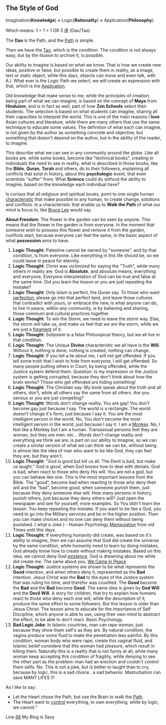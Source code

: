 ## The Style of God

Imagination(**Knowledge**) **+** Logic(**Rationality**) **=** Application(**Philosophy**)

Which means: 1 + 1 = 1 OR 3 道 (Dao/Tao)

The **Dao** is the Path, and the [Path](https://art.odicforcesounds.com/pages/Data/Audio/Dao_Expression/tracks/03_Path_of_the_Sun_Keepers/index.html) is simple.

Then we have the [Tao](https://art.odicforcesounds.com/pages/YinYang/Tao/index.html), which is the condition. 
The condition is not always easy, but by the illusion to archive it, is possible.

Our ability to imagine is based on what we know. 
That is how we create new ideas, positive or false, but possible to create them in reality, as a image, text or static object, while this days, objects can move and even talk, with A.I. 
What ever is the Logic Path we select, we will create an expression with that, which is the [Application](https://wiki.odicforcesounds.com). 

Old knowledge that make sense to me, while the principles of creation, being part of what we can imagine, is based on the concept of **Maya** from **Hinduism**, and is in fact as well, part of how **Zen Schools** select their students. The selection is based on what students can imagine, sharing all their capacities to interpret the world. This is one of the main reasons I **love** Asian cultures and literature, while there are many others that use the same technique to educate some values. The definition of what each can imagine, is not given by the author as something concrete and objective, but something that doesn't depend on the author, but in the ability of the reader, to imagine. 

This describe what we can see in any community around the globe. Like all books are, while some books, become like "technical books", creating in individuals the need to see in reality, what is described in those books, like the **Bible**, **Quran**, **Torah** and others, do to their followers, explaining all conflicts that exist in history, about this **psychologic** event, that even scientists "suffer" from. What **Science** could do without the ability to imagine, based on the knowledge each individual have? 

Is curious that all religious and spiritual books, point to one single human [characteristic](https://art.odicforcesounds.com/pages/Data/Audio/Path_Of_Shields/tracks/03_The_Possession_of_Will/index.html) that make possible to any human, to create change, solutions and conflicts. Is a characteristic that enable us to **Walk the Path** of what our mind is focus in, like [Bruce Lee](https://art.odicforcesounds.com/pages/Data/Audio/Only_Tributes/tracks/03_Bruce_Lee/index.html) would say. 

**About Freedom**: The flower in the garden can be seen by anyone. This means that the flower in the garden is from everyone. In the moment that someone wish to possess this flower and remove it from the garden, conflicts start, because everyone can feel the same, in the basic aspect of what **possession** aims to have. 

1. **Logic Thought**: Palestine cannot be owned by "someone", and by that condition, is from everyone. Like everything in this life should be, so we could leave in peace for eternity.
2. **Logic Thought**: Christ was victimized for saying the "Truth", while many others in reality are. God is **Absolute**, and absolute means, everything and everyone. Everyone interpretation of God can be true and false at the same time. Did you learn the lesson or you are just repeating the mistake?
3. **Logic Thought**: Only Islam is perfect, the Quran say. To those who want [perfection](https://art.odicforcesounds.com/pages/Data/Audio/Deep_Random_Meanings/tracks/06_Perfection/index.html), please go into that perfect land, and leave those cultures that contradict with yours, or embrace the new, is what anyone can do, to live in peace, within any community, is by believing and sharing, those commum and cultural practices together.
4. **Logic Thought**: To win the Storm, we need to leave the storm way. Else, the storm will take us, and make us feel that we are the storm, while we are just a [fragment](https://art.odicforcesounds.com/pages/Data/Audio/Dao_Touch/tracks/07_Fragments_You_Need/index.html) of it.
5. **Logic Thought**: Solipsism is a false Philosopical theory, but we all live in that condition.
6. **Logic Thought**: The Unique **Divine** characteristic we all have is the **Will**. Without it, nothing is done, nothing is created, nothing can change.
7. **Logic Thought**: If you tell a lie about me, I will not get offended. If you tell some truth that I wish to hide from everyone, I will get offended. So many people putting others in Court, by being offended, while the Justice system defend them. Question: Is my impression or the Justice system is getting corrupted, because they don't think about how the brain works? Those who get offended are hiding something!
8. **Logic Thought**: The Christian say: My book speak about the truth and all others, don't, while all others say the same from all others. Are you serious or you are just competing? 
9. **Logic Thought**: Words don't change reality. You are gay! You don't become gay just because I say. The world is a rectangle. The world doesn't change it's form, just because I say it. You are the most intelligent person in the world. No, You don't become the most intelligent person in the world, just because I say it. I am a [Monkey](https://art.odicforcesounds.com/pages/Data/Audio/Shamanic_Quest_Dream/tracks/10_Press_for_Monkey/index.html). No, I feel like a Monkey but I am a human. Transsexual persons feel they are woman, but they are men. etc... Words don't change reality and everything we think we are, is part on our ability to Imagine, so we can create a similar version of what we can think we can be, without being. Is almost like the idea of man who want to be like God, they can feel they are, but they aren't.  
10. **Logic Thought**: "God is good but kill us all. The Devil is bad, but make us laught." God is good, when God knows how to deal with denials. God is bad, when react to those who deny His will. You are not a god, but you can behave like one. This is the most important lessons from the Bible. The "good", become bad when reacting to those who deny their will and the "bad", become good, when someone punish them,  just because they deny someone else will. How many persons in history, punish others, just because they deny others will? Just open the newspaper and see for yourself, more examples. So You didn't learn the lesson. You keep repeating the mistake. If you want to be like a God, you need to go into the Military services and be in the higher position. Then you can make choices and no one can deny them without being punished. ( what a Joke ) - Human Psychology [Manipulation](https://art.odicforcesounds.com/pages/Data/Audio/Only_Tributes/tracks/11_Vital_Manipulation/index.html) from old Times until this days. 
11. **Logic Thought**: If everything humanity did create, was based on it's ability to imagine, then we can assume that God did create the universe by the same condition, while humanity need to learn by doing mistakes, God already know how to create without making mistakes. Based on this idea, we cannot deny God [existence](https://art.odicforcesounds.com/pages/Data/Audio/Emotional_Signals/tracks/06_Dominated_by_Time_Ruled_by_Desire/index.html). God is dreaming about me while did create me. The same about you. [We Came in Peace](https://art.odicforcesounds.com/pages/Data/Audio/Emotional_Signals/tracks/01_We_Came_in_Peace/index.html)
12. **Logic Thought**: Justice systems are shown to be what represents the **Good** intention, and when others deny it, represented as the **Bad** intention. Jesus Christ was the **Bad** to the eyes of the Justice system that was ruling his time, and therefor was cruxified. The **Good** become the **Bad** and the **Bad** become **Good**. The same idea is given by **God Will** and the **Devil Will**. A story for children, that try to explain how humans react to those who deny each one will, while the description of it, produce the same effect to some followers. But this lesson is older than Jesus Christ. The lesson aims to educate for the importance of Self Discipline, which anyone is able to use, using their own mind to abstract the effect, to be able to don't react. Basic Psychology.
13. **Bad Logic Joke**: In Islamic countries, man can rape woman, just because they show them self's as they are. By natural condition, the vagina produce some fluid to make the penetration less painful. By this condition, woman body who were rape, create this vaginal fluid, and Islamic belief considere that this woman had pleasure, which result in killing them. Naturally this is a reality that is not funny at all, while many woman keep accepting this condition of fragility, while denying to see the other part as the problem: man had an erection and couldn't control them selfs. No. This is not a joke, but is better to laught than to cry, because by logic, this is a sad choice.. a sad behavior. Masturbation can save MANY LIFES !!! 

As I like to say:

- Let the Heart chose the Path, but use the Brain to walk the [Path](https://art.odicforcesounds.com/pages/Data/Audio/Shiva_and_Kali_Dance/tracks/08_First_Contact_Path_of_Shields/index.html).
- The Heart want to [control](https://art.odicforcesounds.com/pages/Data/Audio/Machine_World/tracks/03_Control_Free_to_Ask/index.html) everything, to own everything, while by logic, we cannot."




























Line [69](https://art.odicforcesounds.com/pages/Data/Audio/Path_Of_Shields/tracks/15_69/index.html) My Blog is Sexy
